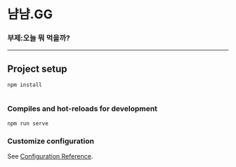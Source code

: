 # 냠냠.GG
### 부제:오늘 뭐 먹을까?
<hr/>




## Project setup
```
npm install


```

### Compiles and hot-reloads for development
```
npm run serve
```

### Customize configuration
See [Configuration Reference](https://cli.vuejs.org/config/).
